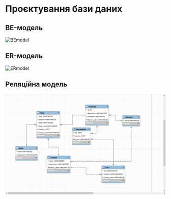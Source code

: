 # Проєктування бази даних

## BE-модель

![BEmodel](http://www.plantuml.com/plantuml/proxy?cache=no&src=https://raw.githubusercontent.com/Oleh-Khomenko/AMC/teamlead/src/uml/BEmodel.puml)

## ER-модель 

![ERmodel](http://www.plantuml.com/plantuml/proxy?cache=no&src=https://raw.githubusercontent.com/Oleh-Khomenko/AMC/teamlead/src/uml/ERmodel.puml)

## Реляційна модель

![](../../guidelines/media/76AA3F2A-208C-4FA4-813C-CF3A5C3D3977.png)
